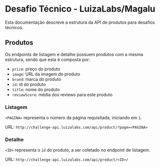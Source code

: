 # Desafio Técnico - LuizaLabs/Magalu

Esta documentação descreve a estrutura da API de produtos para desafios técnicos.

## Produtos

Os endpoints de listagem e detalhe possuem produtos com a mesma estrutura, sendo que esta é composta por:

- `price`: preço do produto
- `image`: URL da imagem do produto
- `brand`: marca do produto
- `id`: id do produto
- `title`: nome do produto
- `reviewScore`: média dos reviews para este produto

### Listagem

`<PAGINA>` representa o número da página requisitada, iniciando em `1`.

URL: `http://challenge-api.luizalabs.com/api/product/?page=<PAGINA>`

### Detalhe

`<ID>` representa o `id` do produto, a ser coletado no endpoint de listagem.

URL: `http://challenge-api.luizalabs.com/api/product/<ID>/`
